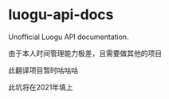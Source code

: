 # luogu-api-docs

Unofficial Luogu API documentation.

由于本人时间管理能力极差，且需要做其他的项目

此翻译项目暂时咕咕咕

此坑将在2021年填上
